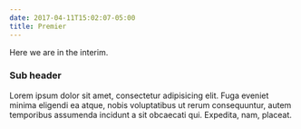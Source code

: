 ```yaml
---
date: 2017-04-11T15:02:07-05:00
title: Premier
---
```


Here we are in the interim.

### Sub header

Lorem ipsum dolor sit amet, consectetur adipisicing elit. Fuga eveniet minima eligendi ea atque, nobis voluptatibus ut rerum consequuntur, autem temporibus assumenda incidunt a sit obcaecati qui. Expedita, nam, placeat.